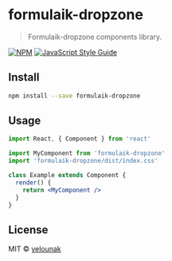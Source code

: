 # formulaik-dropzone

> Formulaik-dropzone components library.

[![NPM](https://img.shields.io/npm/v/formulaik-dropzone.svg)](https://www.npmjs.com/package/formulaik-dropzone) [![JavaScript Style Guide](https://img.shields.io/badge/code_style-standard-brightgreen.svg)](https://standardjs.com)

## Install

```bash
npm install --save formulaik-dropzone
```

## Usage

```jsx
import React, { Component } from 'react'

import MyComponent from 'formulaik-dropzone'
import 'formulaik-dropzone/dist/index.css'

class Example extends Component {
  render() {
    return <MyComponent />
  }
}
```

## License

MIT © [yelounak](https://github.com/yelounak)
